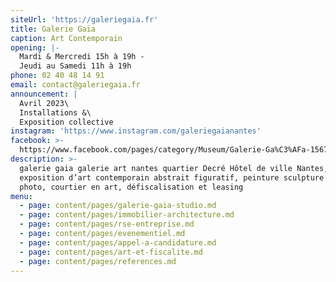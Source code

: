 ```yaml
---
siteUrl: 'https://galeriegaia.fr'
title: Galerie Gaïa
caption: Art Contemporain
opening: |-
  Mardi & Mercredi 15h à 19h -
  Jeudi au Samedi 11h à 19h
phone: 02 40 48 14 91
email: contact@galeriegaia.fr
announcement: |
  Avril 2023\
  Installations &\
  Exposition collective
instagram: 'https://www.instagram.com/galeriegaianantes'
facebook: >-
  https://www.facebook.com/pages/category/Museum/Galerie-Ga%C3%AFa-1567216053496092/
description: >-
  galerie gaia galerie art nantes quartier Decré Hôtel de ville Nantes,
  exposition d’art contemporain abstrait figuratif, peinture sculpture estampe
  photo, courtier en art, défiscalisation et leasing
menu:
  - page: content/pages/galerie-gaia-studio.md
  - page: content/pages/immobilier-architecture.md
  - page: content/pages/rse-entreprise.md
  - page: content/pages/evenementiel.md
  - page: content/pages/appel-a-candidature.md
  - page: content/pages/art-et-fiscalite.md
  - page: content/pages/references.md
---
```










